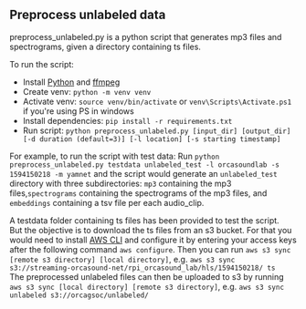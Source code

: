 ## Preprocess unlabeled data

preprocess_unlabeled.py is a python script that generates mp3 files and spectrograms, given a directory containing ts files.

To run the script:

-   Install [Python](https://www.python.org/) and [ffmpeg](https://ffmpeg.org/)
-   Create venv: `python -m venv venv`
-   Activate venv: `source venv/bin/activate` or `venv\Scripts\Activate.ps1` if you're using PS in windows
-   Install dependencies: `pip install -r requirements.txt`
-   Run script: `python preprocess_unlabeled.py [input_dir] [output_dir] [-d duration (default=3)] [-l location] [-s starting timestamp]`

For example, to run the script with test data:
Run `python preprocess_unlabeled.py testdata unlabeled_test -l orcasoundlab -s 1594150218 -m yamnet` and the script would generate an `unlabeled_test` directory with three subdirectories: `mp3` containing the mp3 files,`spectrograms` containing the spectrograms of the mp3 files, and `embeddings` containing a tsv file per each audio_clip.

A testdata folder containing ts files has been provided to test the script.  
But the objective is to download the ts files from an s3 bucket. For that you would need to install [AWS CLI](https://aws.amazon.com/cli/) and configure it by entering your access keys after the following command `aws configure`. Then you can run `aws s3 sync [remote s3 directory] [local directory]`, e.g. `aws s3 sync s3://streaming-orcasound-net/rpi_orcasound_lab/hls/1594150218/ ts`  
The preprocessed unlabeled files can then be uploaded to s3 by running `aws s3 sync [local directory] [remote s3 directory]`, e.g. `aws s3 sync unlabeled s3://orcagsoc/unlabeled/`
